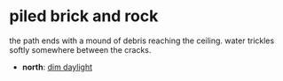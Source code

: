# piled brick and rock

the path ends with a mound of debris reaching the ceiling. water trickles softly somewhere between the cracks.

- **north**: [dim daylight](dim-daylight-gtiyc9.md)
